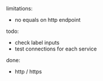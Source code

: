 limitations:

- no equals on http endpoint

todo:

- check label inputs
- test connections for each service

done:

- http / https
